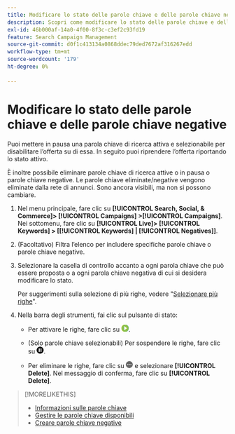 ```yaml
---
title: Modificare lo stato delle parole chiave e delle parole chiave negative
description: Scopri come modificare lo stato delle parole chiave e delle parole chiave negative.
exl-id: 46b000af-14a0-4f00-8f3c-c3ef2c93fd19
feature: Search Campaign Management
source-git-commit: d0f1c413134a0868ddec79ded7672af316267edd
workflow-type: tm+mt
source-wordcount: '179'
ht-degree: 0%

---
```


# Modificare lo stato delle parole chiave e delle parole chiave negative

Puoi mettere in pausa una parola chiave di ricerca attiva e selezionabile per disabilitare l’offerta su di essa. In seguito puoi riprendere l’offerta riportando lo stato attivo.

È inoltre possibile eliminare parole chiave di ricerca attive o in pausa o parole chiave negative. Le parole chiave eliminate/negative vengono eliminate dalla rete di annunci. Sono ancora visibili, ma non si possono cambiare.

1. Nel menu principale, fare clic su **[!UICONTROL Search, Social, & Commerce]> [!UICONTROL Campaigns] >[!UICONTROL Campaigns]**. Nei sottomenu, fare clic su **[!UICONTROL Live]> [!UICONTROL Keywords] > \[[!UICONTROL Keywords] \| [!UICONTROL Negatives]\]**.

1. (Facoltativo) Filtra l’elenco per includere specifiche parole chiave o parole chiave negative.

1. Selezionare la casella di controllo accanto a ogni parola chiave che può essere proposta o a ogni parola chiave negativa di cui si desidera modificare lo stato.

   Per suggerimenti sulla selezione di più righe, vedere &quot;[Selezionare più righe](/help/search-social-commerce/common-tasks/navigation-editing-selection/multiple-rows-select.md)&quot;.

1. Nella barra degli strumenti, fai clic sul pulsante di stato:

   * Per attivare le righe, fare clic su ![Attiva](/help/search-social-commerce/assets/activate.png "Attiva").

   * (Solo parole chiave selezionabili) Per sospendere le righe, fare clic su ![Pausa](/help/search-social-commerce/assets/pause.png "Pausa").

   * Per eliminare le righe, fare clic su ![Altro](/help/search-social-commerce/assets/more.png "Altro") e selezionare **[!UICONTROL Delete]**. Nel messaggio di conferma, fare clic su **[!UICONTROL Delete]**.

>[!MORELIKETHIS]
>
>* [Informazioni sulle parole chiave](keyword-about.md)
>* [Gestire le parole chiave disponibili](keyword-manage.md)
>* [Creare parole chiave negative](keyword-negative-create.md)
